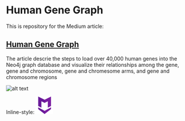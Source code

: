 # Human Gene Graph

This is repository for the Medium article:
## [Human Gene Graph](https://medium.com/@hongpingliang/visualize-clinical-data-in-graph-database-in-20-minutes-f4de223449a2)

The article descrie the steps to load over 40,000 human genes into the Neo4j graph database and visualize their relationships among the gene, gene and chromosome, gene and chromesome arms, and gene and chromosome regions

![alt text](https://raw.githubusercontent.com/hongpingliang/gene_graph/master/img/sample_data.png, "Gene Graph")



Inline-style: 
![alt text](https://github.com/adam-p/markdown-here/raw/master/src/common/images/icon48.png "Logo Title Text 1")




